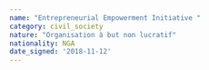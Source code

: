 ```yaml
---
name: "Entrepreneurial Empowerment Initiative "
category: civil_society
nature: "Organisation à but non lucratif"
nationality: NGA
date_signed: '2018-11-12'
---
```

    